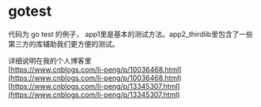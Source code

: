 # gotest
代码为 go test 的例子，
app1里是基本的测试方法。app2_thirdlib里包含了一些第三方的库辅助我们更方便的测试。

详细说明在我的个人博客里   
[https://www.cnblogs.com/li-peng/p/10036468.html](https://www.cnblogs.com/li-peng/p/10036468.html)
[https://www.cnblogs.com/li-peng/p/13345307.html](https://www.cnblogs.com/li-peng/p/13345307.html)

